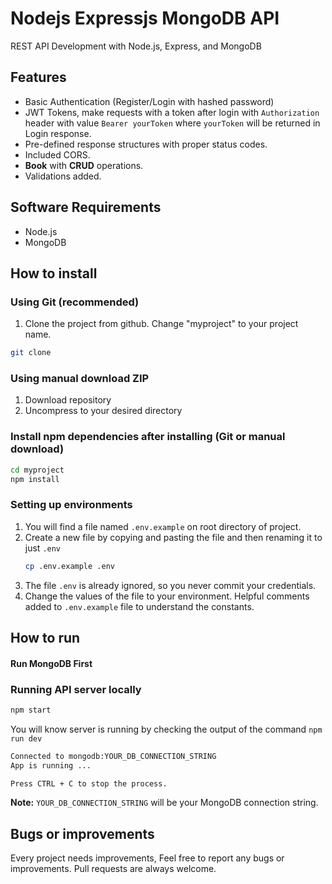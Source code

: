 # Nodejs Expressjs MongoDB API

REST API Development with Node.js, Express, and MongoDB

## Features

- Basic Authentication (Register/Login with hashed password)
- JWT Tokens, make requests with a token after login with `Authorization` header with value `Bearer yourToken` where `yourToken` will be returned in Login response.
- Pre-defined response structures with proper status codes.
- Included CORS.
- **Book** with **CRUD** operations.
- Validations added.

## Software Requirements

- Node.js
- MongoDB

## How to install

### Using Git (recommended)

1.  Clone the project from github. Change "myproject" to your project name.

```bash
git clone
```

### Using manual download ZIP

1.  Download repository
2.  Uncompress to your desired directory

### Install npm dependencies after installing (Git or manual download)

```bash
cd myproject
npm install
```

### Setting up environments

1.  You will find a file named `.env.example` on root directory of project.
2.  Create a new file by copying and pasting the file and then renaming it to just `.env`
    ```bash
    cp .env.example .env
    ```
3.  The file `.env` is already ignored, so you never commit your credentials.
4.  Change the values of the file to your environment. Helpful comments added to `.env.example` file to understand the constants.

## How to run

#### Run MongoDB First

### Running API server locally

```bash
npm start
```

You will know server is running by checking the output of the command `npm run dev`

```bash
Connected to mongodb:YOUR_DB_CONNECTION_STRING
App is running ...

Press CTRL + C to stop the process.
```

**Note:** `YOUR_DB_CONNECTION_STRING` will be your MongoDB connection string.

## Bugs or improvements

Every project needs improvements, Feel free to report any bugs or improvements. Pull requests are always welcome.
